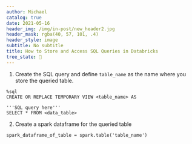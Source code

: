 ```yaml
---
author: Michael
catalog: true
date: 2021-05-16
header_img: /img/in-post/new_header2.jpg
header_mask: rgba(40, 57, 101, .4)
header_style: image
subtitle: No subtitle
title: How to Store and Access SQL Queries in Databricks
tree_state: 🌱
---
```


1. Create the SQL query and define `table_name` as the name where you store the queried table.
```
%sql
CREATE OR REPLACE TEMPORARY VIEW <table_name> AS 

'''SQL query here'''
SELECT * FROM <data_table>
```

2. Create a spark dataframe for the queried table
```
spark_dataframe_of_table = spark.table('table_name')
```